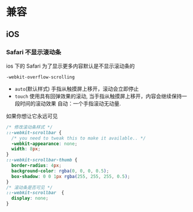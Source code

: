 # 兼容

## iOS

### Safari 不显示滚动条

ios 下的 Safari 为了显示更多内容默认是不显示滚动条的

`-webkit-overflow-scrolling`

- `auto`(默认样式) 手指从触摸屏上移开，滚动会立即停止
- `touch` 使用具有回弹效果的滚动, 当手指从触摸屏上移开，内容会继续保持一段时间的滚动效果
  自动：一个手指滚动无动量.

如果你想让它永远可见

```css
/* 修改滚动条样式 */
::-webkit-scrollbar {
  /* you need to tweak this to make it available.. */
  -webkit-appearance: none;
  width: 8px;
}
::-webkit-scrollbar-thumb {
  border-radius: 4px;
  background-color: rgba(0, 0, 0, 0.5);
  box-shadow: 0 0 1px rgba(255, 255, 255, 0.5);
}
/* 滚动条是否可见 */
::-webkit-scrollbar  {
  display: none;
}
```
